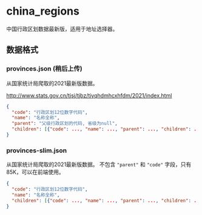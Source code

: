 # china_regions
中国行政区划数据最新版，适用于地址选择器。

## 数据格式

### provinces.json (稍后上传)

从国家统计局爬取的2021最新版数据。

http://www.stats.gov.cn/tjsj/tjbz/tjyqhdmhcxhfdm/2021/index.html

```json
{
  "code": "行政区划12位数字代码",
  "name": "名称全称",
  "parent": "父级行政区划的代码, 省级为null",
  "children": [{"code": ..., "name": ..., "parent": ..., "children": ...}],
}
```

### provinces-slim.json

从国家统计局爬取的2021最新版数据。
不包含 `"parent"` 和 `"code"` 字段，只有85K，可以在前端使用。

```json
{
  "code": "行政区划12位数字代码",
  "name": "名称全称",
  "children": [{"code": ..., "name": ..., "parent": ..., "children": ...}],
}
```
